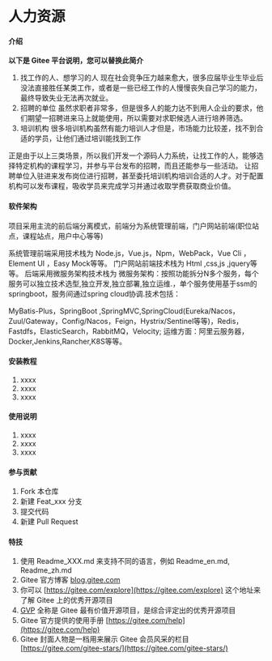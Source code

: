 # 人力资源

#### 介绍
**以下是 Gitee 平台说明，您可以替换此简介**
1. 找工作的人、想学习的人
现在社会竞争压力越来愈大，很多应届毕业生毕业后没法直接胜任某类工作，或者是一些已经工作的人慢慢丧失自己学习的能力，最终导致失业无法再次就业。
2. 招聘的单位
虽然求职者非常多，但是很多人的能力达不到用人企业的要求，他们期望一招聘进来马上就能使用，所以需要对求职候选人进行培养筛选。
3. 培训机构
很多培训机构虽然有能力培训人才但是，市场能力比较差，找不到合适的学员，让他们通过培训能找到工作

正是由于以上三类场景，所以我们开发一个源码人力系统，让找工作的人，能够选择特定机构的课程学习，并参与平台发布的招聘，而且还能参与一些活动。 让招聘单位入驻进来发布岗位进行招聘，甚至委托培训机构培训合适的人才。对于配置机构可以发布课程，吸收学员来完成学习并通过收取学费获取商业价值。


#### 软件架构
项目采用主流的前后端分离模式，前端分为系统管理前端，门户网站前端(职位站点，课程站点，用户中心等等)

系统管理前端采用技术栈为
Node.js，Vue.js，Npm，WebPack，Vue Cli ，Element UI ，Easy Mock等等。
门户网站前端技术栈为
Html ,css,js ,jquery等等。
后端采用微服务架构技术栈为
微服务架构：按照功能拆分N多个服务，每个服务可以独立技术选型,独立开发,独立部署,独立运维.，单个服务使用基于ssm的springboot，服务间通过spring cloud协调.技术包括：

MyBatis-Plus，SpringBoot ,SpringMVC,SpringCloud(Eureka/Nacos，Zuul/Gateway，Config/Nacos，Feign，Hystrix/Sentinel等等)，Redis，Fastdfs，ElasticSearch，RabbitMQ，Velocity; 运维方面：阿里云服务器，Docker,Jenkins,Rancher,K8S等等。


#### 安装教程

1.  xxxx
2.  xxxx
3.  xxxx

#### 使用说明

1.  xxxx
2.  xxxx
3.  xxxx

#### 参与贡献

1.  Fork 本仓库
2.  新建 Feat_xxx 分支
3.  提交代码
4.  新建 Pull Request


#### 特技

1.  使用 Readme\_XXX.md 来支持不同的语言，例如 Readme\_en.md, Readme\_zh.md
2.  Gitee 官方博客 [blog.gitee.com](https://blog.gitee.com)
3.  你可以 [https://gitee.com/explore](https://gitee.com/explore) 这个地址来了解 Gitee 上的优秀开源项目
4.  [GVP](https://gitee.com/gvp) 全称是 Gitee 最有价值开源项目，是综合评定出的优秀开源项目
5.  Gitee 官方提供的使用手册 [https://gitee.com/help](https://gitee.com/help)
6.  Gitee 封面人物是一档用来展示 Gitee 会员风采的栏目 [https://gitee.com/gitee-stars/](https://gitee.com/gitee-stars/)
